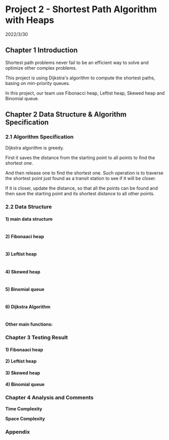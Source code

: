 # Project 2 - Shortest Path Algorithm with Heaps

2022/3/30

## Chapter 1 Introduction

Shortest path problems never fail to be an efficient way to solve and optimize other complex problems.

This project is using Dijkstra's algorithm to compute the shortest paths, basing on min-priority queues.

In this project, our team use Fibonacci heap, Leftist heap, Skewed heap and Binomial queue.

## Chapter 2 Data Structure & Algorithm Specification

### 2.1 Algorithm Specification

Dijkstra algorithm is greedy. 

First it saves the distance from the starting point to all points to find the shortest one. 

And then release one to find the shortest one. Such operation is to traverse the shortest point just found as a transit station to see if it will be closer. 

If it is closer, update the distance, so that all the points can be found and then save the starting point and its shortest distance to all other points.

### 2.2 Data Structure

#### 1) main data structure

```c

```

#### 2) Fibonaaci heap

```

```

#### 3) Leftist heap

```

```

#### 4) Skewed heap

```

```

#### 5) Binomial queue

```

```

#### 6) Dijkstra Algorithm

```

```

#### Other main functions:



### Chapter 3 Testing Result

#### **1) Fibonaaci heap**

#### 2) Leftist heap

#### 3) Skewed heap

#### 4) Binomial queue





### Chapter 4 Analysis and Comments

**Time Complexity**



**Space Complexity**



### **Appendix**

```c

```

